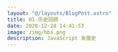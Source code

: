 ```yaml
---
layout: "@/layouts/BlogPost.astro"
title: 01-历史回顾
date: 2020-12-28 14:41:53
image: /img/hbs.png
description: JavaScript 发展史
---
```


<Step
  title="历史回顾"
  :data="[
    '1995 年，网景公司工程师 Brendan Eich 开发，用于替代 Perl 等服务器端语言，处理输入验证',
    'Mocha',
    'LiveScript (LiveWire)',
    'JavaScript 1.0 (Netscape Navigator 2)',
    'JavaScript 1.1 (Netscape Navigator 3)',
    'JScript (IE3) 1996 年 8 月',
    '1997 年，JavaScript 1.1 作为提案交给 ECMA（欧洲计算机制造商协会）',
    'TC39（第39技术委员会）花费数月时间打造出 ECMA-262 标准',
    '1998 年，ISO（国际标准化组织）和 IEC（国际电工委员会）也将 ECMAScript 采纳位标准（ISO/IEC-16262）',
    '此后，各家浏览器均以ECMAScript 作为 JavaScript 的实现依据'
  ]"
/>

